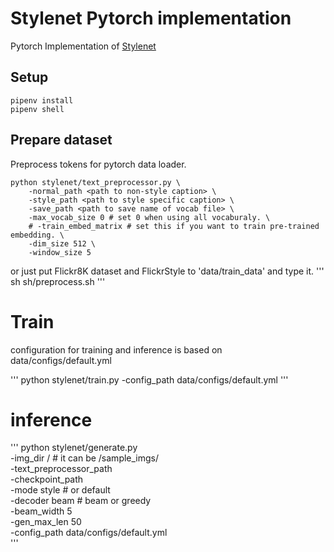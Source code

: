 # Stylenet Pytorch implementation
Pytorch Implementation of [Stylenet](https://www.microsoft.com/en-us/research/wp-content/uploads/2017/06/Generating-Attractive-Visual-Captions-with-Styles.pdf)

## Setup
```
pipenv install
pipenv shell
```

## Prepare dataset

Preprocess tokens for pytorch data loader.
```
python stylenet/text_preprocessor.py \
    -normal_path <path to non-style caption> \
    -style_path <path to style specific caption> \
    -save_path <path to save name of vocab file> \
    -max_vocab_size 0 # set 0 when using all vocaburaly. \
    # -train_embed_matrix # set this if you want to train pre-trained embedding. \
    -dim_size 512 \
    -window_size 5
```

or just put Flickr8K dataset and FlickrStyle to 'data/train_data' and type it.
'''
sh sh/preprocess.sh
'''

# Train
configuration for training and inference is based on data/configs/default.yml

'''
python stylenet/train.py -config_path data/configs/default.yml
'''

# inference
'''
python stylenet/generate.py \
    -img_dir <path to image directory>/ # it can be /sample_imgs/ \
    -text_preprocessor_path <path to save name of vocab file created by text_preprocessor.py> \
    -checkpoint_path <path to saved checkpoint> \
    -mode style # or default \
    -decoder beam # beam or greedy \
    -beam_width 5 \
    -gen_max_len 50 \
    -config_path data/configs/default.yml \
'''
